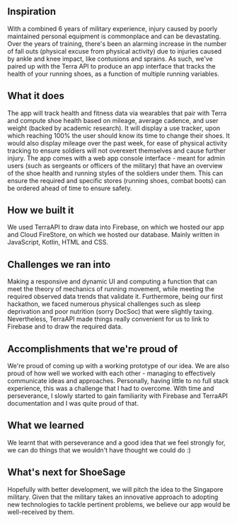 ## Inspiration
With a combined 6 years of military experience, injury caused by poorly maintained personal equipment is commonplace and can be devastating. Over the years of training, there's been an alarming increase in the number of fall outs (physical excuse from physical activity) due to injuries caused by ankle and knee impact, like contusions and sprains. 
As such, we've paired up with the Terra API to produce an app interface that tracks the health of your running shoes, as a function of multiple running variables.

## What it does
The app will track health and fitness data via wearables that pair with Terra and compute shoe health based on mileage, average cadence, and user weight (backed by academic research). It will display a use tracker, upon which reaching 100% the user should know its time to change their shoes. It would also display mileage over the past week, for ease of physical activity tracking to ensure soldiers will not overexert themselves and cause further injury.
The app comes with a web app console interface - meant for admin users (such as sergeants or officers of the military) that have an overview of the shoe health and running styles of the soldiers under them. This can ensure the required and specific stores (running shoes, combat boots) can be ordered ahead of time to ensure safety.

## How we built it
We used TerraAPI to draw data into Firebase, on which we hosted our app and Cloud FireStore, on which we hosted our database. Mainly written in JavaScript, Kotlin, HTML and CSS. 

## Challenges we ran into
Making a responsive and dynamic UI and computing a function that can meet the theory of mechanics of running movement, while meeting the required observed data trends that validate it. Furthermore, being our first hackathon, we faced numerous physical challenges such as sleep deprivation and poor nutrition (sorry DocSoc) that were slightly taxing. Nevertheless, TerraAPI made things really convenient for us to link to Firebase and to draw the required data.

## Accomplishments that we're proud of
We're proud of coming up with a working prototype of our idea. We are also proud of how well we worked with each other - managing to effectively communicate ideas and approaches. Personally, having little to no full stack experience, this was a challenge that I had to overcome. With time and perseverance, I slowly started to gain familiarity with Firebase and TerraAPI documentation and I was quite proud of that.

## What we learned
We learnt that with perseverance and a good idea that we feel strongly for, we can do things that we wouldn't have thought we could do :)

## What's next for ShoeSage
Hopefully with better development, we will pitch the idea to the Singapore military. Given that the military takes an innovative approach to adopting new technologies to tackle pertinent problems, we believe our app would be well-received by them.
